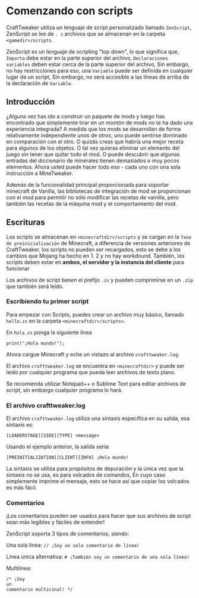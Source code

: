 # Comenzando con scripts

CraftTweaker utiliza un lenguaje de script personalizado llamado `ZenScript`, ZenScript se lee de `. s` archivos que se almacenan en la carpeta `<gamedir>/scripts`.

ZenScript es un lenguaje de scripting "top down", lo que significa que, `Importa` debe estar en la parte superior del archivo, `Declaraciones variables` deben estar cerca de la parte superior del archivo, Sin embargo, no hay restricciones para eso, una `Variable` puede ser definida en cualquier lugar de un script, Sin embargo, no será accesible a las líneas de arriba de la declaración de `Variable`.

## Introducción

¿Alguna vez has ido a construir un paquete de mods y luego has encontrado que simplemente tirar en un montón de mods no te ha dado una experiencia integrada? A medida que los mods se desarrollan de forma relativamente independiente unos de otros, uno puede sentirse dominado en comparación con el otro. O quizás creas que habría una mejor receta para algunos de los objetos. O tal vez quieras eliminar un elemento del juego sin tener que quitar todo el mod. O puede descubrir que algunas entradas del diccionario de minerales tienen demasiados o muy pocos elementos. Ahora usted puede hacer todo eso - cada uno con una sola instrucción a MineTweaker.

Además de la funcionalidad principal proporcionada para soportar minecraft de Vanilla, las bibliotecas de integración de mod se proporcionan con el mod para permitir no sólo modificar las recetas de vainilla, pero también las recetas de la máquina mod y el comportamiento del mod.

## Escrituras

Los scripts se almacenan en `<minecraftdir>/scripts` y se cargan en la `fase de preinicialización` de Minecraft, a diferencia de versiones anteriores de CraftTweaker, los scripts no pueden ser recargados, esto se debe a los cambios que Mojang ha hecho en 1. 2 y no hay workdound. También, los scripts deben estar en **ambos, el servidor y la instancia del cliente** para funcionar

Los archivos de script tienen el prefijo `.zs` y pueden comprimirse en un `.zip` que también será leído.

### Escribiendo tu primer script

Para empezar con Scripts, puedes crear un archivo muy básico, llamado `hello.zs` en la carpeta `<minecraftdir>/scripts>`.

En `hola.zs` ponga la siguiente línea

```zenscript
print("¡Hola mundo!");
```

Ahora cargue Minecraft y eche un vistazo al archivo `crafttweaker.log`.

El archivo `crafttweaker.log` se encuentra en `<minecraftdir>` y puede ser leído por cualquier programa que pueda leer archivos de texto plano.

Se recomienda utilizar Notepad++ o Sublime Text para editar archivos de script, sin embargo cualquier programa lo hará.

### El archivo crafttweaker.log

El archivo `crafttweaker.log` utiliza una sintaxis específica en su salida, esa sintaxis es:

    [LOADERSTAGE][SIDE][TYPE] <message>
    

Usando el ejemplo anterior, la salida sería:

    [PREINITIALIZATION][CLIENT][INFO] ¡Hola mundo!
    

La sintaxis se utiliza para propósitos de depuración y la única vez que la sintaxis no se usa, es para volcados de comandos, En cuyo caso simplemente imprime el mensaje, esto se hace así que copiar los volcados es más fácil.

### Comentarios

¡Los comentarios pueden ser usados para hacer que sus archivos de script sean más legibles y fáciles de entender!

ZenScript soporta 3 tipos de comentarios, siendo:

Una sola línea: `// ¡Soy un solo comentario de línea!`

Línea única alternativa: `# ¡También soy un comentario de una sola línea!`

Multilínea:

    /* ¡Soy 
    un
    comentario multicinal! */